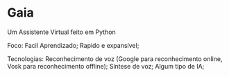 # Gaia
 Um Assistente Virtual feito em Python

Foco:
    Facil Aprendizado;
    Rapido e expansível;

Tecnologias:
    Reconhecimento de voz (Google para reconhecimento online, Vosk para reconhecimento offline);
    Síntese de voz;
    Algum tipo de IA;


